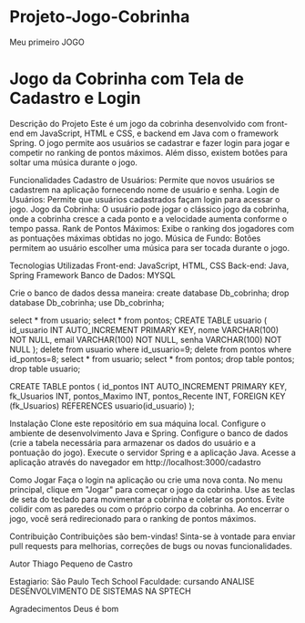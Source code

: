 # Projeto-Jogo-Cobrinha
Meu primeiro JOGO
<h1>Jogo da Cobrinha com Tela de Cadastro e Login</h1>
Descrição do Projeto
Este é um jogo da cobrinha desenvolvido com front-end em JavaScript, HTML e CSS, e backend em Java com o framework Spring. O jogo permite aos usuários se cadastrar e fazer login para jogar e competir no ranking de pontos máximos. Além disso, existem botões para soltar uma música durante o jogo.

Funcionalidades
Cadastro de Usuários: Permite que novos usuários se cadastrem na aplicação fornecendo nome de usuário e senha.
Login de Usuários: Permite que usuários cadastrados façam login para acessar o jogo.
Jogo da Cobrinha: O usuário pode jogar o clássico jogo da cobrinha, onde a cobrinha cresce a cada ponto e a velocidade aumenta conforme o tempo passa.
Rank de Pontos Máximos: Exibe o ranking dos jogadores com as pontuações máximas obtidas no jogo.
Música de Fundo: Botões permitem ao usuário escolher uma música para ser tocada durante o jogo.


Tecnologias Utilizadas
Front-end: JavaScript, HTML, CSS
Back-end: Java, Spring Framework
Banco de Dados: MYSQL


Crie o banco de dados dessa maneira:
create database Db_cobrinha;
drop database Db_cobrinha;
use Db_cobrinha;

select * from usuario;
select * from pontos;
CREATE TABLE usuario (
  id_usuario INT AUTO_INCREMENT PRIMARY KEY,
  nome VARCHAR(100) NOT NULL,
  email VARCHAR(100) NOT NULL,
  senha VARCHAR(100) NOT NULL
);
delete from usuario where id_usuario=9;
delete from pontos where id_pontos=8;
select * from usuario;
select * from pontos;
drop table pontos;
drop table usuario;



CREATE TABLE pontos (
  id_pontos INT AUTO_INCREMENT PRIMARY KEY,
  fk_Usuarios INT,
  pontos_Maximo INT,
  pontos_Recente INT,
  FOREIGN KEY (fk_Usuarios) REFERENCES usuario(id_usuario)
);







Instalação
Clone este repositório em sua máquina local.
Configure o ambiente de desenvolvimento Java e Spring.
Configure o banco de dados (crie a tabela necessária para armazenar os dados do usuário e a pontuação do jogo).
Execute o servidor Spring e a aplicação Java.
Acesse a aplicação através do navegador em http://localhost:3000/cadastro


Como Jogar
Faça o login na aplicação ou crie uma nova conta.
No menu principal, clique em "Jogar" para começar o jogo da cobrinha.
Use as teclas de seta do teclado para movimentar a cobrinha e coletar os pontos.
Evite colidir com as paredes ou com o próprio corpo da cobrinha.
Ao encerrar o jogo, você será redirecionado para o ranking de pontos máximos.


Contribuição
Contribuições são bem-vindas! Sinta-se à vontade para enviar pull requests para melhorias, correções de bugs ou novas funcionalidades.

Autor
Thiago Pequeno de Castro 

Estagiario: 
São Paulo Tech School
Faculdade:
cursando ANALISE DESENVOLVIMENTO DE SISTEMAS NA SPTECH



Agradecimentos
Deus é bom
